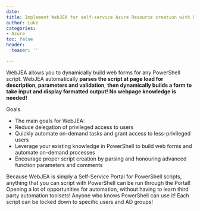 ```yaml
---
date: 
title: Implement WebJEA for self-service Azure Resource creation with PowerShell
author: Luke
categories:
- Azure
toc: false
header:
  teaser: ''

---
```

WebJEA allows you to dynamically build web forms for any PowerShell script. WebJEA automatically **parses the script at page load for description, parameters and validation**, **then dynamically builds a form to take input and display formatted output! No webpage knowledge is needed!**

Goals

* The main goals for WebJEA:
* Reduce delegation of privileged access to users
* Quickly automate on-demand tasks and grant access to less-privileged users
* Leverage your existing knowledge in PowerShell to build web forms and automate on-demand processes
* Encourage proper script creation by parsing and honouring advanced function parameters and comments

Because WebJEA is simply a Self-Service Portal for PowerShell scripts, anything that you can script with PowerShell can be run through the Portal! Opening a lot of opportunities for automation, without having to learn third party automation toolsets! Anyone who knows PowerShell can use it! Each script can be locked down to specific users and AD groups!